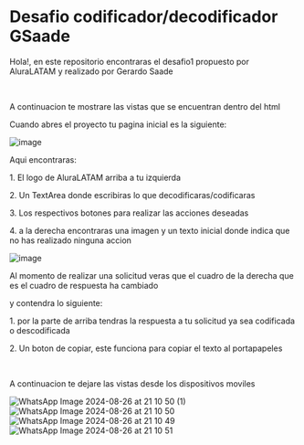 <h1>Desafio codificador/decodificador GSaade</h1>
<p>Hola!, en este repositorio encontraras el desafio1 propuesto por AluraLATAM y realizado por Gerardo Saade</p>
<br>
<p>A continuacion te mostrare las vistas que se encuentran dentro del html</p>
<p>Cuando abres el proyecto tu pagina inicial es la siguiente:</p>

![image](https://github.com/user-attachments/assets/7a8a678b-6f6c-4d14-8348-9e8d424ebb0c)

<p>Aqui encontraras:</p>
<p>1. El logo de AluraLATAM arriba a tu izquierda</p>
<p>2. Un TextArea donde escribiras lo que decodificaras/codificaras</p>
<p>3. Los respectivos botones para realizar las acciones deseadas</p>
<p>4. a la derecha encontraras una imagen y un texto inicial donde indica que no has realizado ninguna accion</p>

![image](https://github.com/user-attachments/assets/85dca8aa-36dc-4270-8b9f-ad82d5cfecc8)

<p>Al momento de realizar una solicitud veras que el cuadro de la derecha que es el cuadro de respuesta ha cambiado</p>
<p>y contendra lo siguiente:</p>
<p>1. por la parte de arriba tendras la respuesta a tu solicitud ya sea codificada o descodificada</p>
<p>2. Un boton de copiar, este funciona para copiar el texto al portapapeles</p>
<br>
<p>A continuacion te dejare las vistas desde los dispositivos moviles</p>

![WhatsApp Image 2024-08-26 at 21 10 50 (1)](https://github.com/user-attachments/assets/8d99eb74-41b1-4c81-b79c-311e1b2c05db)
![WhatsApp Image 2024-08-26 at 21 10 50](https://github.com/user-attachments/assets/8598f71e-524c-4fb0-b5b3-0b561b1b304c)
![WhatsApp Image 2024-08-26 at 21 10 49](https://github.com/user-attachments/assets/6dc7c245-500e-4815-9abe-c493811f2e5a)
![WhatsApp Image 2024-08-26 at 21 10 51](https://github.com/user-attachments/assets/dee33492-55ac-4ba8-acd8-c6cf4fad6822)
